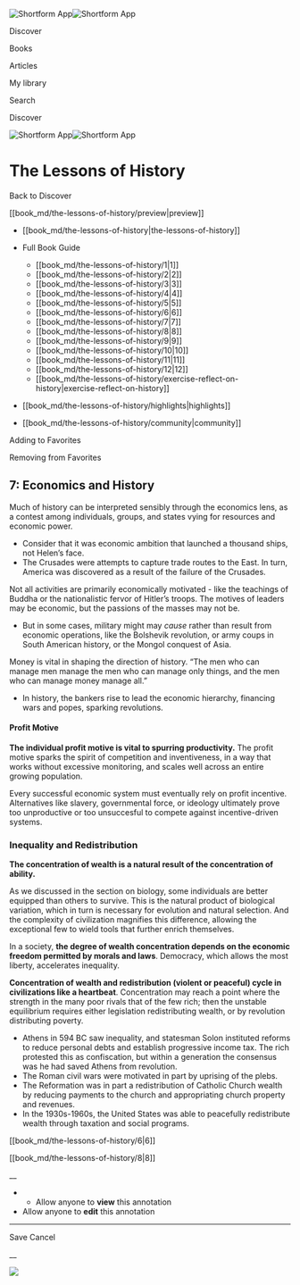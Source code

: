 ![Shortform App](/img/logo.36a2399e.svg)![Shortform App](/img/logo-dark.70c1b072.svg)

Discover

Books

Articles

My library

Search

Discover

![Shortform App](/img/logo.36a2399e.svg)![Shortform App](/img/logo-dark.70c1b072.svg)

# The Lessons of History

Back to Discover

[[book_md/the-lessons-of-history/preview|preview]]

  * [[book_md/the-lessons-of-history|the-lessons-of-history]]
  * Full Book Guide

    * [[book_md/the-lessons-of-history/1|1]]
    * [[book_md/the-lessons-of-history/2|2]]
    * [[book_md/the-lessons-of-history/3|3]]
    * [[book_md/the-lessons-of-history/4|4]]
    * [[book_md/the-lessons-of-history/5|5]]
    * [[book_md/the-lessons-of-history/6|6]]
    * [[book_md/the-lessons-of-history/7|7]]
    * [[book_md/the-lessons-of-history/8|8]]
    * [[book_md/the-lessons-of-history/9|9]]
    * [[book_md/the-lessons-of-history/10|10]]
    * [[book_md/the-lessons-of-history/11|11]]
    * [[book_md/the-lessons-of-history/12|12]]
    * [[book_md/the-lessons-of-history/exercise-reflect-on-history|exercise-reflect-on-history]]
  * [[book_md/the-lessons-of-history/highlights|highlights]]
  * [[book_md/the-lessons-of-history/community|community]]



Adding to Favorites 

Removing from Favorites 

## 7: Economics and History

Much of history can be interpreted sensibly through the economics lens, as a contest among individuals, groups, and states vying for resources and economic power.

  * Consider that it was economic ambition that launched a thousand ships, not Helen’s face.
  * The Crusades were attempts to capture trade routes to the East. In turn, America was discovered as a result of the failure of the Crusades.



Not all activities are primarily economically motivated - like the teachings of Buddha or the nationalistic fervor of Hitler’s troops. The motives of leaders may be economic, but the passions of the masses may not be.

  * But in some cases, military might may _cause_ rather than result from economic operations, like the Bolshevik revolution, or army coups in South American history, or the Mongol conquest of Asia.



Money is vital in shaping the direction of history. “The men who can manage men manage the men who can manage only things, and the men who can manage money manage all.”

  * In history, the bankers rise to lead the economic hierarchy, financing wars and popes, sparking revolutions.



#### Profit Motive

**The individual profit motive is vital to spurring productivity.** The profit motive sparks the spirit of competition and inventiveness, in a way that works without excessive monitoring, and scales well across an entire growing population.

Every successful economic system must eventually rely on profit incentive. Alternatives like slavery, governmental force, or ideology ultimately prove too unproductive or too unsuccesful to compete against incentive-driven systems.

### Inequality and Redistribution

**The concentration of wealth is a natural result of the concentration of ability.**

As we discussed in the section on biology, some individuals are better equipped than others to survive. This is the natural product of biological variation, which in turn is necessary for evolution and natural selection. And the complexity of civilization magnifies this difference, allowing the exceptional few to wield tools that further enrich themselves.

In a society, **the degree of wealth concentration depends on the economic freedom permitted by morals and laws**. Democracy, which allows the most liberty, accelerates inequality.

**Concentration of wealth and redistribution (violent or peaceful) cycle in civilizations like a heartbeat**. Concentration may reach a point where the strength in the many poor rivals that of the few rich; then the unstable equilibrium requires either legislation redistributing wealth, or by revolution distributing poverty.

  * Athens in 594 BC saw inequality, and statesman Solon instituted reforms to reduce personal debts and establish progressive income tax. The rich protested this as confiscation, but within a generation the consensus was he had saved Athens from revolution.
  * The Roman civil wars were motivated in part by uprising of the plebs.
  * The Reformation was in part a redistribution of Catholic Church wealth by reducing payments to the church and appropriating church property and revenues.
  * In the 1930s-1960s, the United States was able to peacefully redistribute wealth through taxation and social programs. 



[[book_md/the-lessons-of-history/6|6]]

[[book_md/the-lessons-of-history/8|8]]

__

  *   * Allow anyone to **view** this annotation
  * Allow anyone to **edit** this annotation



* * *

Save Cancel

__




![](https://bat.bing.com/action/0?ti=56018282&Ver=2&mid=9472d867-05ea-4693-9020-b239846b773c&sid=1711133063fa11eebdec89a8b8ae3bbc&vid=171147a063fa11eea7440fcfeb230d96&vids=0&msclkid=N&pi=0&lg=en-US&sw=800&sh=600&sc=24&nwd=1&tl=Shortform%20%7C%20The%20Lessons%20of%20History&p=https%3A%2F%2Fwww.shortform.com%2Fapp%2Fbook%2Fthe-lessons-of-history%2F7&r=&lt=392&evt=pageLoad&sv=1&rn=640181)
